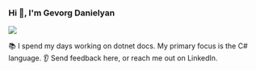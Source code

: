 ### Hi 👋, I'm Gevorg Danielyan

[![](https://img.shields.io/badge/-Gevorg%20Danielyan-blue?style=flat-square&logo=Linkedin&logoColor=white&link=https://www.linkedin.com/in/gevorg-danielyan)](https://www.linkedin.com/in/gevorg-danielyan)

📚 I spend my days working on dotnet docs. My primary focus is the C# language.
👂 Send feedback here, or reach me out on LinkedIn.
<!--
**GevorDanielyan/GevorDanielyan** is a ✨ _special_ ✨ repository because its `README.md` (this file) appears on your GitHub profile.

Here are some ideas to get you started:

- 🔭 I’m currently working on ...
- 🌱 I’m currently learning ...
- 👯 I’m looking to collaborate on ...
- 🤔 I’m looking for help with ...
- 💬 Ask me about ...
- 📫 How to reach me: ...
- 😄 Pronouns: ...
- ⚡ Fun fact: ...
-->
